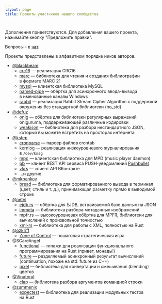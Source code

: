 ```yaml
---
layout: page
title: Проекты участников нашего сообщества

---
```


Дополнения приветствуются. Для добавления вашего проекта, нажимайте
кнопку "Предложить правки".

Вопросы - в [чат](https://gitter.im/ruRust/general).

Проекты представлены в алфавитном порядке ников авторов.

* [@blackbeam](https://github.com/blackbeam)
    * [crc16](https://crates.io/crates/crc16/) — реализация CRC16
    * [marc](https://crates.io/crates/marc/) — библиотека для чтения и
      создания библиографии в формате MARC 21
    * [mysql](https://crates.io/crates/mysql/) — клиентская библиотека MySQL
    * [named-pipe](https://crates.io/crates/named_pipe/) — обёртка для
      асинхронного ввода-вывода в именованные каналы Windows
    * [rabbit](https://crates.io/crates/rabbit/) — реализация Rabbit Stream
      Cipher Algorithm с поддержкой окружения без стандартной библиотеки
      (no_std)
* [@defuz](https://github.com/defuz/)
    * [onig](https://crates.io/crates/onig) — обёртка для библиотеки
      регулярных выражений oniguruma, поддерживающей различные кодировки
    * [weakjson](https://crates.io/crates/weakjson/) — библиотека для разбора
      нестандартного JSON, который вы можете встретить на просторах интернета
* [@kstep](https://github.com/kstep)
    * [cronparse](https://crates.io/crates/cronparse/) — парсер файлов crontab
    * [kernlog](https://crates.io/crates/kernlog/) — реализация
      низкоуровневого журналирования в `/dev/kmsg`
    * [mpd](https://crates.io/crates/mpd/) — клиентская библиотека для MPD
      (music player daemon)
    * [pb](https://crates.io/crates/pb/) — клиент REST API сервиса
      PUSH-уведомлений [Pushbullet](https://www.pushbullet.com/)
    * [vkrs](https://crates.io/crates/vkrs/) — клиент API ВКонтакте
    * …и другие
* [@mkpankov](https://github.com/mkpankov/)
    * [bread](https://crates.io/crates/bread/) — библиотека для
      форматированного вывода в терминал (цвет, стиль и т. д.), принимающая
      разметку прямо в выводимой строке
* [@netvl](https://github.com/netvl/)
    * [ejdb.rs](https://crates.io/crates/ejdb) — обёртка для EJDB,
      встраиваемой базе данных на JSON
    * [immeta](https://crates.io/crates/immeta) — библиотека разбора
      метаданных изображений
    * [mpfr.rs](https://crates.io/crates/mpfr/) — высокоуровневая обёртка для
      MPFR, библиотеки для вычислений с произвольной точностью
    * [xml-rs](https://crates.io/crates/xml-rs/) — библиотека для работы с
      XML, полностью на Rust
* [@ozkriff](https://github.com/ozkriff)
    * [Zone of Control](https://github.com/ozkriff/zoc) — пошаговая стратегическая игра
* @SCareAngel
    * [functional](https://crates.io/crates/functional/) — типажи для
      реализации функционального программирования на Rust (привет, монады!)
    * [future](https://crates.io/crates/future/) — разделяемый асинхронный
      результат вычислений (continuation, похоже на std: future из C++)
    * [pixel](https://crates.io/crates/pixel/) — библиотека для конвертации и
      смешивания (blending) цветов
* [@Vinatorul](https://github.com/Vinatorul)
    * [clap](https://crates.io/crates/clap) — библиотека разбора аргументов
      командной строки
* [@zummenix](https://github.com/zummenix)
    * [expectest](https://crates.io/crates/expectest/) — библиотека для
      реализации модульных тестов на Rust
